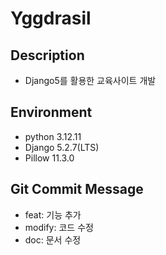 # Yggdrasil

## Description
- Django5를 활용한 교육사이트 개발

## Environment
- python 3.12.11
- Django 5.2.7(LTS)
- Pillow 11.3.0

## Git Commit Message
- feat: 기능 추가
- modify: 코드 수정
- doc: 문서 수정